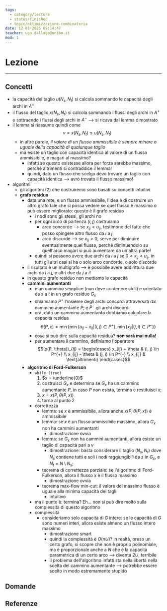 ```yaml
---
tags:
  - category/lecture
  - status/finished
  - topic/ottimizzazione-combinatoria
date: 12-03-2025 09:14:47
teacher: ugo.dallago@unibo.it
mod: 1
---
```

# Lezione
---
## Concetti
- la capacità del taglio $u(N_{s}, N_{t})$ si calcola sommando le capacità degli archi in $A^{+}$
- il flusso del taglio $x(N_{s}, N_{t})$ si calcola sommando i flussi degli archi in $A^{+}$ e sottraendo i flussi degli archi in $A^{-}$ --> si ricava dal lemma dimostrato
- il lemma si riassume quindi come $$v = x(N_{s}, N_{t}) \leq u(N_{s}, N_{t})$$
	- in altre parole, _il valore di un flusso ammissibile è sempre minore o uguale della capacità di qualunque taglio_
	- ma esiste un taglio con capacità identica al valore di un flusso ammissibile, e magari al massimo?
		- infatti se questo esistesse allora per forza sarebbe massimo, perché altrimenti si contraddice il lemma!
		- quindi, dato un flusso che scelgo devo trovare un taglio con capacità identica --> avrò trovato il flusso massimo!
- algoritmi
	- gli algoritmi (2) che costruiremo sono basati su concetti intuitivi
	- **grafo residuo**
		- data una rete, e un flusso ammissibile, l'idea è di costruire un altro grafo tale che si possa vedere se quel flusso è massimo o può essere migliorato: questo è il grafo residuo
			- i nodi sono gli stessi, gli archi no
			- per ogni arco di partenza $(i, j)$ costruiamo
				- arco concorde --> se $x_{ij} < u_{ij}$, testimone del fatto che posso spingere altro flusso da $i$ a $j$
				- arco discorde --> se $x_{ij} > 0$, serve per diminuire eventualmente quel flusso, perché diminuendolo su quell'arco magari si può aumentare da un'altra parte!
			- quindi si possono avere due archi da $i$ a $j$ se $0 < x_{ij} < u_{ij}$, in tutti gli altri casi si ha o solo arco concorde, o solo discorde
		- il risultato è un multigrafo --> è possibile avere addirittura due archi da $i$ a $j$, e altri due da $j$ a $i$!
		- in questo grafo residuo non mettiamo le capacità
		- **cammini aumentanti**
			- è un cammino semplice (non deve contenere cicli) e orientato da $s$ a $t$ in un grafo residuo $G_{x}$
			- chiamiamo $P^{+}$ l'insieme degli archi concordi attraversati dal cammino aumentante $P$; e $P^{-}$ gli archi discordi
			- ora, dato un cammino aumentanto dobbiamo calcolare la capacità residua $$\theta(P, x) = \min\{\min\{u_{ij} - x_{ij} | (i, j) \in P^{+}\}, \min\{x_{ij} | (j, i) \in P^{-}\}\}$$
			- cosa si può dire sulla capacità residua? **non sarà mai nulla!**
			- per aumentare il cammino, definiamo l'operatore $$(x(P, \theta))_{ij} = \begin{cases} x_{ij} + \theta & (i, j) \in P^{+} \\ x_{ij} - \theta & (j, i) \in P^{-} \\ x_{ij} & \text{altrimenti} \end{cases}$$
		- **algoritmo di Ford-Fulkerson**
			- `while (true)`
				1. $x = \underline{0}$
				2. costruisci $G_{x}$ e determina se $G_{x}$ ha un cammino aumentante $P$, in caso $P$ non esista, termina e restituisci $x$;
				3. $x = x(P, \theta(P, x))$
				4. torna al punto 2
			- correttezza
				- lemma: se $x$ è ammissibile, allora anche $x(P, \theta(P, x))$ è ammissibile
				- lemma: se $x$ è un flusso ammissibile massimo, allora $G_{x}$ non ha cammini aumentanti
					- dimostrazione ovvia
				- lemma: se $G_{x}$ non ha cammini aumentanti, allora esiste un taglio di capacità pari a $v$
					- dimostrazione: basta considerare il taglio $(N_{s}, N_{t})$ dove $N_{s}$ contiene tutti e soli i nodi raggiungibili da $s$ in $G_{x}$, e $N_{t} = N \setminus N_{s}$;
				- teorema di correttezza parziale: se l'algoritmo di Ford-Fulkerson, allora il flusso $x$ è il flusso massimo
					- dimostrazione ovvia
				- teorema max-flow min-cut: il valore del massimo flusso è uguale alla minima capacità dei tagli
					- intuitivo
			- ma il punto è: termina? Eh... non si può dire molto sulla complessità di questo algoritmo
			- complessità
				- consideriamo solo capacità di $G$ intere: se le capacità di $G$ sono numeri interi, allora esiste almeno un flusso intero massimo
					- dimostrazione smart
					- quindi la complessità è $O(nU)$? in realtà, preso un certo grafo, si scopre che non è proprio polinomiale, ma è proporzionale anche a $N$ che è la capacità parametrica di un certo arco --> diventa $2U$, terribile
					- il problema dell'algoritmo infatti sta nella libertà nella scelta del cammino aumentante --> potrebbe essere scelto in modo estremamente stupido

## Domande

## Referenze
